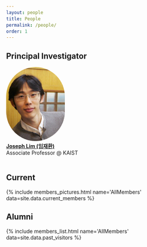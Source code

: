 ```yaml
---
layout: people
title: People
permalink: /people/
order: 1
---
```


## Principal Investigator
<div class='big-member'>
  <a target="_blank" href='https://clvrai.com/web_lim/'>
    <img src="/assets/people/joseph2.png" class='member-img' style='height: 200px;border-radius: 100px;'/>
    <div>
      <b>Joseph Lim (임재환)</b>
    </div>
  </a>
  <div>
    Associate Professor @ KAIST
  </div>
</div>

<br />

## Current

{% include members_pictures.html name='AllMembers' data=site.data.current_members %}

## Alumni
{% include members_list.html name='AllMembers' data=site.data.past_visitors %}
